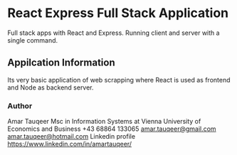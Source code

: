 # React Express Full Stack Application

Full stack apps with React and Express. Running client and server with a single command. 

## Appilcation Information
Its very basic application of web scrapping where React is used as frontend and Node as backend server.

### Author

Amar Tauqeer
Msc in Information Systems at Vienna University of Economics and Business
+43 68864 133065
amar.tauqeer@gmail.com
amar.tauqeer@hotmail.com
Linkedin profile https://www.linkedin.com/in/amartauqeer/
